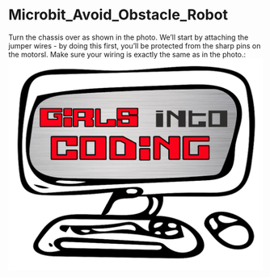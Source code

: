 # Microbit_Avoid_Obstacle_Robot

Turn the chassis over as shown in the photo. We’ll start by attaching the jumper wires - by doing this first, you’ll be protected from the sharp pins on the motorsl. Make sure your wiring is exactly the same as in the photo.: 
![alt text][logo]

[logo]: https://github.com/Helenous/Microbit_Avoid_Obstacle_Robot/blob/master/Pictures/GIC%20logo%20April%2020%20(1).png "Logo Title Text 2"


